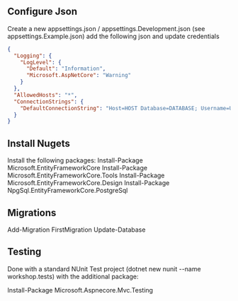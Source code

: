 ## Configure Json

Create a new appsettings.json / appsettings.Development.json (see appsettings.Example.json) add the following json and update credentials
```json
{
  "Logging": {
    "LogLevel": {
      "Default": "Information",
      "Microsoft.AspNetCore": "Warning"
    }
  },
  "AllowedHosts": "*",
  "ConnectionStrings": {
    "DefaultConnectionString": "Host=HOST Database=DATABASE; Username=USERNAME; Password=PASSWORD; "
  }
}
```

## Install Nugets

Install the following packages:
Install-Package Microsoft.EntityFrameworkCore
Install-Package Microsoft.EntityFrameworkCore.Tools
Install-Package Microsoft.EntityFrameworkCore.Design
Install-Package NpgSql.EntityFrameworkCore.PostgreSql

## Migrations
Add-Migration FirstMigration
Update-Database


## Testing
Done with a standard NUnit Test project (dotnet new nunit --name workshop.tests) with the additional package:

Install-Package Microsoft.Aspnecore.Mvc.Testing
